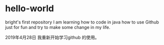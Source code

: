 # hello-world
bright's first repository
I am learning how to code in java
how to use Github
just for fun and try to make some change in my life.

2019年4月28日 我重新开始学习github 的使用。
